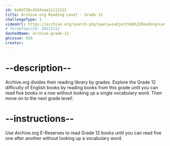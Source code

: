 ```yaml
---
id: 6a9d726c424feaa11111112
title: Archive.org Reading Level - Grade 12
challengeType: 1
videoUrl: https://archive.org/search.php?query=subject%3A%22Reading+Level-Grade+12%22
# forumTopicId: 30121212
dashedName: archive-grade-12
ghissue: 426
creator: 
---
```


# --description--

Archive.org divides their reading library by grades. Explore the Grade 12 difficulty of English books by reading books from this grade until you can read five books in a row without looking up a single vocabulary word. Then move on to the next grade level!.

# --instructions--

Use Archive.org E-Reserves to read Grade 12 books until you can read five one after another without looking up a vocabulary word. 